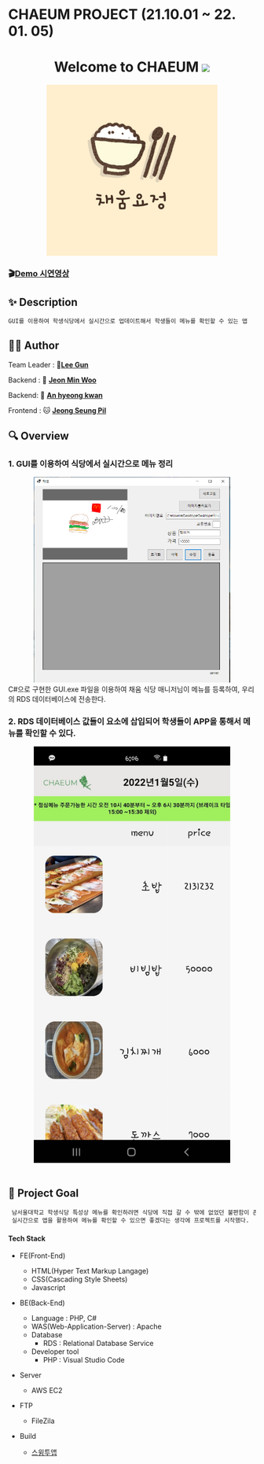 # CHAEUM PROJECT (21.10.01 ~ 22. 01. 05)

<h1 align="center">Welcome to CHAEUM <img src="https://raw.githubusercontent.com/MartinHeinz/MartinHeinz/master/wave.gif" width="48px"></h1>
<p>
</p>

<center>
    <img src="./READMEFILE/03.png" alt="CHAEUM" style="zoom:34%;" align="center"/>
</center>

### :clapper:[Demo 시연영상](https://www.youtube.com/shorts/LesUheV14GM)



## ✨ Description

```sh
GUI를 이용하여 학생식당에서 실시간으로 업데이트해서 학생들이 메뉴를 확인할 수 있는 앱
```

## 🤼‍♂️ Author

Team Leader : 🐯[**Lee Gun**](https://github.com/quatch1247)

Backend : 🐶 [**Jeon Min Woo**](https://github.com/kkmwkk)

Backend: 🐺 [**An hyeong kwan**](https://github.com/anhyeokwan)

Frontend : 🐱 [**Jeong Seung Pil**](https://github.com/SSSpil)

## :mag: Overview

### 1. GUI를 이용하여 식당에서 실시간으로 메뉴 정리

<center>
    <img src="./READMEFILE/01.png" alt="CHAEUM" width="400px"/>
</center>
C#으로 구현한 GUI.exe 파일을 이용하여 채움 식당 매니저님이 메뉴를 등록하여, 우리의 RDS 데이터베이스에 전송한다.

<br>

### 2. RDS 데이터베이스 값들이 <tr> 요소에 삽입되어 학생들이 APP을 통해서 메뉴를 확인할 수 있다.

<center>
    <img src="./READMEFILE/02.jpeg" alt="CHAEUM" width="400px"/>
</center>


<br>





## :pushpin: Project Goal

```sh
 남서울대학교 학생식당 특성상 메뉴를 확인하려면 식당에 직접 갈 수 밖에 없었던 불편함이 존재했다.
 실시간으로 앱을 활용하여 메뉴를 확인할 수 있으면 좋겠다는 생각에 프로젝트를 시작했다.
```


#### Tech Stack

+ FE(Front-End)

   - HTML(Hyper Text Markup Langage)
   - CSS(Cascading Style Sheets)
   - Javascript
   

+ BE(Back-End)

   - Language : PHP, C#
   - WAS(Web-Application-Server) : Apache
   - Database
     * RDS : Relational Database Service
   - Developer tool
     * PHP : Visual Studio Code

+ Server

   - AWS EC2

+ FTP

   - FileZila

+ Build

   - [스윙투앱](http://www.swing2app.co.kr/)







  

 


